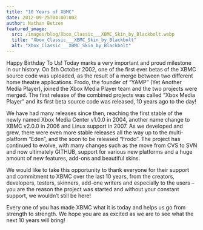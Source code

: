 ```yaml
---
title: "10 Years of XBMC"
date: 2012-09-25T04:00:00Z
author: Nathan Betzen
featured_image:
  src: /images/blog/Xbox_Classic___XBMC_Skin_by_Blackbolt.webp
  title: "Xbox_Classic___XBMC_Skin_by_Blackbolt"
  alt: "Xbox_Classic___XBMC_Skin_by_Blackbolt"
---
```


Happy Birthday To Us! Today marks a very important and proud milestone in our history. On 5th October 2002, one of the first ever betas of the XBMC source code was uploaded, as the result of a merge between two different home theatre applications. Frodo, the founder of “YAMP” (Yet Another Media Player), joined the Xbox Media Player team and the two projects were merged. The first release of the combined projects was called “Xbox Media Player” and its first beta source code was released, 10 years ago to the day!

We have had many releases since then, reaching the first stable of the newly named Xbox Media Center v1.0.0 in 2004, another name change to XBMC v2.0.0 in 2006 and Linux support in 2007. As we developed and grew, there were even more stable releases all the way up to the multi-platform “Eden”, and the soon to be released “Frodo”. The project has continued to evolve, with many changes such as the move from CVS to SVN and now ultimately GITHUB, support for various new platforms and a huge amount of new features, add-ons and beautiful skins.

We would like to take this opportunity to thank everyone for their support and commitment to XBMC over the last 10 years, from the creators, developers, testers, skinners, add-one writers and especially to the users – you are the reason the project was started and without your constant support, we wouldn’t still be here!

Every one of you has made XBMC what it is today and helps us go from strength to strength. We hope you are as excited as we are to see what the next 10 years will bring!
